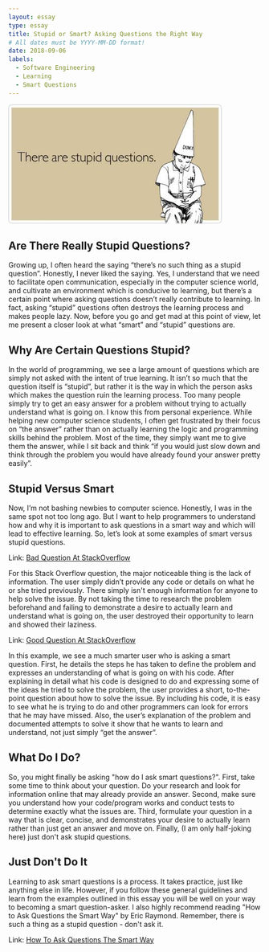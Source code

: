 ```yaml
---
layout: essay
type: essay
title: Stupid or Smart? Asking Questions the Right Way
# All dates must be YYYY-MM-DD format!
date: 2018-09-06
labels:
  - Software Engineering
  - Learning
  - Smart Questions
---
```


<img class="ui large right spaced image" src="../images/stupid-questions.jpg">

## Are There Really Stupid Questions?

Growing up, I often heard the saying “there’s no such thing as a stupid question”. Honestly, I never liked the saying. Yes, I understand that we need to facilitate open communication, especially in the computer science world, and cultivate an environment which is conducive to learning, but there’s a certain point where asking questions doesn’t really contribute to learning. In fact, asking “stupid” questions often destroys the learning process and makes people lazy. Now, before you go and get mad at this point of view, let me present a closer look at what “smart” and “stupid” questions are. 

## Why Are Certain Questions Stupid?

In the world of programming, we see a large amount of questions which are simply not asked with the intent of true learning. It isn’t so much that the question itself is “stupid”, but rather it is the way in which the person asks which makes the question ruin the learning process. Too many people simply try to get an easy answer for a problem without trying to actually understand what is going on. I know this from personal experience. While helping new computer science students, I often get frustrated by their focus on “the answer” rather than on actually learning the logic and programming skills behind the problem. Most of the time, they simply want me to give them the answer, while I sit back and think “if you would just slow down and think through the problem you would have already found your answer pretty easily”. 

## Stupid Versus Smart

Now, I’m not bashing newbies to computer science. Honestly, I was in the same spot not too long ago. But I want to help programmers to understand how and why it is important to ask questions in a smart way and which will lead to effective learning. So, let’s look at some examples of smart versus stupid questions.

Link: <a href="https://stackoverflow.com/questions/52211887/facebook-graph-api-public-page-data"><i class="large github icon"></i>Bad Question At StackOverflow</a>

For this Stack Overflow question, the major noticeable thing is the lack of information. The user simply didn’t provide any code or details on what he or she tried previously. There simply isn't enough information for anyone to help solve the issue. By not taking the time to research the problem beforehand and failing to demonstrate a desire to actually learn and understand what is going on, the user destroyed their opportunity to learn and showed their laziness. 

Link: <a href="https://stackoverflow.com/questions/52211630/using-jest-how-do-i-spyon-an-extended-components-method-when-unit-testing-a-si"></i>Good Question At StackOverflow</a>

In this example, we see a much smarter user who is asking a smart question. First, he details the steps he has taken to define the problem and expresses an understanding of what is going on with his code. After explaining in detail what his code is designed to do and expressing some of the ideas he tried to solve the problem, the user provides a short, to-the-point question about how to solve the issue. By including his code, it is easy to see what he is trying to do and other programmers can look for errors that he may have missed. Also, the user’s explanation of the problem and documented attempts to solve it show that he wants to learn and understand, not just simply “get the answer”.

## What Do I Do?

So, you might finally be asking "how do I ask smart questions?". First, take some time to think about your question. Do your research and look for information online that may already provide an answer. Second, make sure you understand how your code/program works and  conduct tests to determine exactly what the issues are. Third, formulate your question in a way that is clear, concise, and demonstrates your desire to actually learn rather than just get an answer and move on. Finally, (I am only half-joking here) just don't ask stupid questions. 

## Just Don't Do It

Learning to ask smart questions is a process. It takes practice, just like anything else in life. However, if you follow these general guidelines and learn from the examples outlined in this essay you will be well on your way to becoming a smart question-asker. I also highly recommend reading "How to Ask Questions the Smart Way" by Eric Raymond. Remember, there is such a thing as a stupid question - don't ask it. 

Link: <a href="http://www.catb.org/esr/faqs/smart-questions.html"><i class="large github icon"></i>How To Ask Questions The Smart Way</a>
